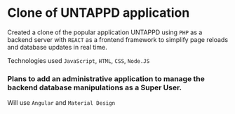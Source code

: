 # Clone of UNTAPPD application 

Created a clone of the popular application UNTAPPD using `PHP` as a backend server with `REACT` as a frontend framework to simplify page reloads and database updates in real time.

Technologies used `JavaScript`, `HTML`, `CSS`, `Node.JS`

### Plans to add an administrative application to manage the backend database manipulations as a Super User.

Will use `Angular` and `Material Design`

